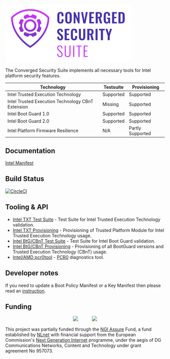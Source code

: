 
![image](assets/logo.png)

The Converged Security Suite implements all necessary tools for Intel platform security features.

| Technology | Testsuite | Provisioning |
| --- | --- | --- |
| Intel Trusted Execution Technology | Supported | Supported |
| Intel Trusted Execution Technology CBnT Extension | Missing | Supported |
| Intel Boot Guard 1.0 | Supported | Supported |
| Intel Boot Guard 2.0 | Supported | Supported |
| Intel Platform Firmware Resilience | N/A | Partly Supported |

Documentation
-------------
[Intel Manifest](https://www.intel.com/content/www/us/en/developer/articles/technical/software-security-guidance/resources/key-usage-in-integrated-firmware-images.html)

Build Status
------------
[![CircleCI](https://circleci.com/gh/9elements/converged-security-suite.svg?style=svg)](https://circleci.com/gh/9elements/converged-security-suite)

Tooling & API
-------------

* [Intel TXT Test Suite](cmd/txt-suite) - Test Suite for Intel Trusted Execution Technology validation.
* [Intel TXT Provisioning](cmd/txt-prov) - Provisioning of Trusted Platform Module for Intel Trusted Execution Technology usage.
* [Intel BtG/CBnT Test Suite](cmd/bg-suite) - Test Suite for Intel Boot Guard validation.
* [Intel BtG/CBnT Provisioning](cmd/bg-prov) - Provisioning of all BootGuard versions and Trusted Execution Technology (CBnT) usage.
* [Intel/AMD pcr0tool](cmd/pcr0tool) - [PCR0](https://security.stackexchange.com/questions/127224/what-does-crtm-refer-to) diagnostics tool.

Developer notes
---------------

If you need to update a Boot Policy Manifest or a Key Manifest then please
read an
[instruction](https://github.com/linuxboot/fiano/blob/main/pkg/intel/metadata/README.md).

Funding
--------------
<p align="center">
<img src="https://nlnet.nl/logo/banner.svg" height="80">
&nbsp;&nbsp;&nbsp;&nbsp;&nbsp;&nbsp;&nbsp;&nbsp;&nbsp;
<img src="https://nlnet.nl/image/logos/NGIAssure_tag.svg" height="80">
</p>

This project was partially funded through the [NGI Assure](https://nlnet.nl/assure) Fund, a fund established by [NLnet](https://nlnet.nl/) with financial support from the European Commission's [Next Generation Internet](https://ngi.eu/) programme, under the aegis of DG Communications Networks, Content and Technology under grant agreement No 957073.
